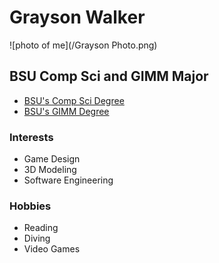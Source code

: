 # Grayson Walker
![photo of me](/Grayson Photo.png)

## BSU Comp Sci and GIMM Major
- [BSU's Comp Sci Degree](https://www.boisestate.edu/coen-cs/academics) <br/>
- [BSU's GIMM Degree](https://www.boisestate.edu/gimm)

### Interests
- Game Design
- 3D Modeling
- Software Engineering

### Hobbies
- Reading
- Diving
- Video Games
